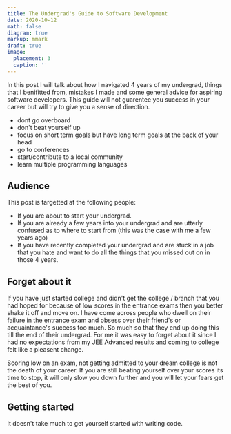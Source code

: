 ```yaml
---
title: The Undergrad's Guide to Software Development
date: 2020-10-12
math: false
diagram: true
markup: mmark
draft: true
image:
  placement: 3
  caption: ''
---
```


In this post I will talk about how I navigated 4 years of my undergrad, things that I benifitted from, mistakes I made and some general advice for aspiring software developers. This guide will not guarentee you success in your career but will try to give you a sense of direction.

- dont go overboard
- don't beat yourself up
- focus on short term goals but have long term goals at the back of your head
- go to conferences
- start/contribute to a local community
- learn multiple programming languages

## Audience
This post is targetted at the following people:
- If you are about to start your undergrad.
- If you are already a few years into your undergrad and are utterly confused as to where to start from (this was the case with me a few years ago)
- If you have recently completed your undergrad and are stuck in a job that you hate and want to do all the things that you missed out on in those 4 years.

## Forget about it

If you have just started college and didn't get the college / branch that you had hoped for because of low scores in the entrance exams then you better shake it off and move on. I have come across people who dwell on their failure in the entrance exam and obsess over their friend's or acquaintance's success too much. So much so that they end up doing this till the end of their undergrad. For me it was easy to forget about it since I had no expectations from my JEE Advanced results and coming to college felt like a pleasent change. 

Scoring low on an exam, not getting admitted to your dream college is not the death of your career. If you are still beating yourself over your scores its time to stop, it will only slow you down further and you will let your fears get the best of you.

## Getting started

It doesn't take much to get yourself started with writing code.
